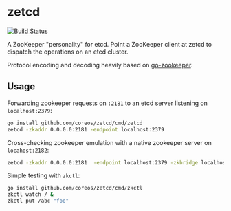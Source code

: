 # zetcd

[![Build Status](https://travis-ci.org/coreos/zetcd.svg?branch=master)](https://travis-ci.org/coreos/zetcd)

A ZooKeeper "personality" for etcd. Point a ZooKeeper client at zetcd to dispatch the operations on an etcd cluster.

Protocol encoding and decoding heavily based on [go-zookeeper](http://github.com/samuel/go-zookeeper/").

## Usage

Forwarding zookeeper requests on `:2181` to an etcd server listening on `localhost:2379`:

```sh
go install github.com/coreos/zetcd/cmd/zetcd
zetcd -zkaddr 0.0.0.0:2181 -endpoint localhost:2379
```

Cross-checking zookeeper emulation with a native zookeeper server on `locahost:2182`:

```sh
zetcd -zkaddr 0.0.0.0:2181  -endpoint localhost:2379 -zkbridge localhost:2182  -oracle zk -logtostderr -v 9
```

Simple testing with `zkctl`:

```sh
go install github.com/coreos/zetcd/cmd/zkctl
zkctl watch / &
zkctl put /abc "foo"
```

